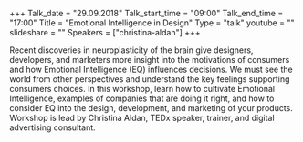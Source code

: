 +++
Talk_date = "29.09.2018"
Talk_start_time = "09:00"
Talk_end_time = "17:00"
Title = "Emotional Intelligence in Design"
Type = "talk"
youtube = ""
slideshare = ""
Speakers = ["christina-aldan"]
+++

<p>Recent discoveries in neuroplasticity of the brain give designers, developers, and marketers more insight into the motivations of consumers and how Emotional Intelligence (EQ) influences decisions. We must see the world from other perspectives and understand the key feelings supporting consumers choices. In this workshop, learn how to cultivate Emotional Intelligence, examples of companies that are doing it right, and how to consider EQ into the design, development, and marketing of your products. Workshop is lead by Christina Aldan, TEDx speaker, trainer, and digital advertising consultant.</p>